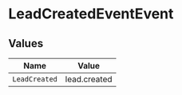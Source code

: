 # LeadCreatedEventEvent


## Values

| Name          | Value         |
| ------------- | ------------- |
| `LeadCreated` | lead.created  |
